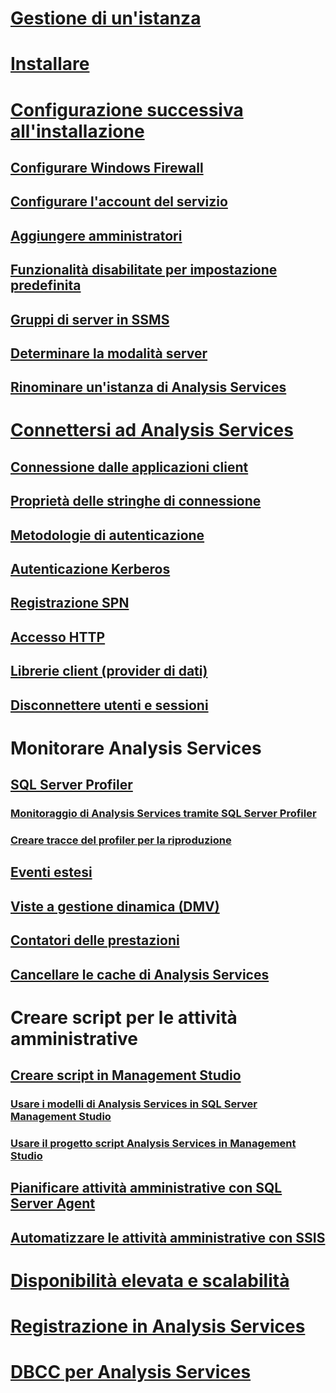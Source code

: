 # [Gestione di un'istanza](analysis-services-instance-management.md)  
# [Installare](../../analysis-services/instances/install-windows/install-analysis-services.md)
# [Configurazione successiva all'installazione](post-install-configuration-analysis-services.md)  
## [Configurare Windows Firewall](configure-the-windows-firewall-to-allow-analysis-services-access.md)  
## [Configurare l'account del servizio](configure-service-accounts-analysis-services.md)  
## [Aggiungere amministratori](grant-server-admin-rights-to-an-analysis-services-instance.md)  
## [Funzionalità disabilitate per impostazione predefinita](features-off-by-default-analysis-services.md)  
## [Gruppi di server in SSMS](register-an-analysis-services-instance-in-a-server-group.md)  
## [Determinare la modalità server](determine-the-server-mode-of-an-analysis-services-instance.md)  
## [Rinominare un'istanza di Analysis Services](rename-an-analysis-services-instance.md)  
# [Connettersi ad Analysis Services](connect-to-analysis-services.md)  
## [Connessione dalle applicazioni client](connect-from-client-applications-analysis-services.md)  
## [Proprietà delle stringhe di connessione](connection-string-properties-analysis-services.md)  
## [Metodologie di autenticazione](authentication-methodologies-supported-by-analysis-services.md)  
## [Autenticazione Kerberos](configure-analysis-services-for-kerberos-constrained-delegation.md)  
## [Registrazione SPN](spn-registration-for-an-analysis-services-instance.md)  
## [Accesso HTTP](configure-http-access-to-analysis-services-on-iis-8-0.md)  
## [Librerie client (provider di dati)](data-providers-used-for-analysis-services-connections.md)  
## [Disconnettere utenti e sessioni](disconnect-users-and-sessions-on-analysis-services-server.md)  
# Monitorare Analysis Services
## [SQL Server Profiler](use-sql-server-profiler-to-monitor-analysis-services.md)  
### [Monitoraggio di Analysis Services tramite SQL Server Profiler](introduction-to-monitoring-analysis-services-with-sql-server-profiler.md)  
### [Creare tracce del profiler per la riproduzione](create-profiler-traces-for-replay-analysis-services.md)  
## [Eventi estesi](monitor-analysis-services-with-sql-server-extended-events.md)  
## [Viste a gestione dinamica (DMV)](use-dynamic-management-views-dmvs-to-monitor-analysis-services.md)  
## [Contatori delle prestazioni](performance-counters-ssas.md)  
## [Cancellare le cache di Analysis Services](clear-the-analysis-services-caches.md)  
# Creare script per le attività amministrative
## [Creare script in Management Studio](create-analysis-services-scripts-in-management-studio.md)  
### [Usare i modelli di Analysis Services in SQL Server Management Studio](use-analysis-services-templates-in-sql-server-management-studio.md)  
### [Usare il progetto script Analysis Services in Management Studio](analysis-services-scripts-project-in-sql-server-management-studio.md)  
## [Pianificare attività amministrative con SQL Server Agent](schedule-ssas-administrative-tasks-with-sql-server-agent.md)  
## [Automatizzare le attività amministrative con SSIS](automate-analysis-services-administrative-tasks-with-ssis.md)  
# [Disponibilità elevata e scalabilità](high-availability-and-scalability-in-analysis-services.md)  
# [Registrazione in Analysis Services](log-operations-in-analysis-services.md)  
# [DBCC per Analysis Services](database-consistency-checker-dbcc-for-analysis-services.md)  
